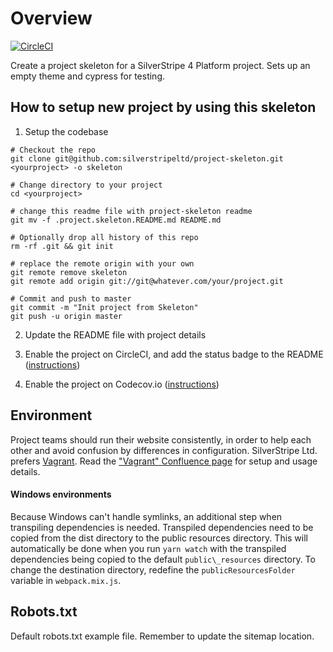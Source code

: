 # Overview

[![CircleCI](https://circleci.com/gh/silverstripeltd/project-skeleton.svg?style=svg&circle-token=9d372cee4fd356d9f6b420952633a766fca15784)](https://circleci.com/gh/silverstripeltd/project-skeleton)

Create a project skeleton for a SilverStripe 4 Platform project.
Sets up an empty theme and cypress for testing.

## How to setup new project by using this skeleton

1. Setup the codebase

```
# Checkout the repo
git clone git@github.com:silverstripeltd/project-skeleton.git <yourproject> -o skeleton

# Change directory to your project
cd <yourproject>

# change this readme file with project-skeleton readme
git mv -f .project.skeleton.README.md README.md

# Optionally drop all history of this repo
rm -rf .git && git init

# replace the remote origin with your own
git remote remove skeleton
git remote add origin git://git@whatever.com/your/project.git

# Commit and push to master
git commit -m "Init project from Skeleton"
git push -u origin master
```

2. Update the README file with project details

3. Enable the project on CircleCI, and add the status badge to the README ([instructions](https://silverstripe.atlassian.net/wiki/spaces/DEV/pages/1626013805/How+to+setup+CircleCI+for+Project+Skeleton))

4. Enable the project on Codecov.io ([instructions](docs/code-coverage.md))

## Environment

Project teams should run their website consistently,
in order to help each other and avoid confusion by differences in configuration.
SilverStripe Ltd. prefers [Vagrant](https://www.vagrantup.com/).
Read the ["Vagrant" Confluence page](https://silverstripe.atlassian.net/wiki/spaces/DEV/pages/401506576/Vagrant)
for setup and usage details.

#### Windows environments

Because Windows can't handle symlinks, an additional step when transpiling dependencies is needed.
Transpiled dependencies need to be copied from the dist directory to the public resources directory.
This will automatically be done when you run `yarn watch` with the transpiled dependencies being
copied to the default `public\_resources` directory. To change the destination directory, redefine
the `publicResourcesFolder` variable in `webpack.mix.js`.

## Robots.txt

Default robots.txt example file. Remember to update the sitemap location.
